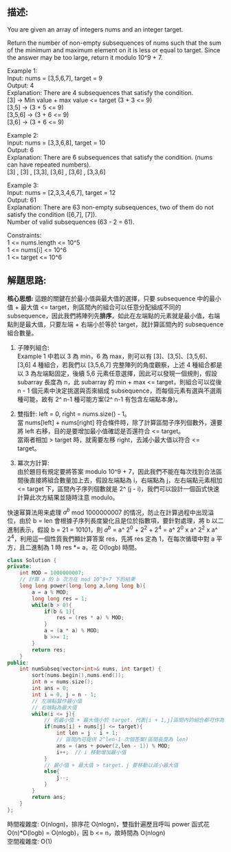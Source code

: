 ## 描述:
You are given an array of integers nums and an integer target.

Return the number of non-empty subsequences of nums such that the sum of the minimum and maximum element on it is less or equal to target. Since the answer may be too large, return it modulo 10^9 + 7.  

Example 1:  
Input: nums = [3,5,6,7], target = 9  
Output: 4  
Explanation: There are 4 subsequences that satisfy the condition.  
[3] -> Min value + max value <= target (3 + 3 <= 9)   
[3,5] -> (3 + 5 <= 9)  
[3,5,6] -> (3 + 6 <= 9)  
[3,6] -> (3 + 6 <= 9)  

Example 2:  
Input: nums = [3,3,6,8], target = 10  
Output: 6  
Explanation: There are 6 subsequences that satisfy the condition. (nums can have repeated numbers).  
[3] , [3] , [3,3], [3,6] , [3,6] , [3,3,6]   

Example 3:  
Input: nums = [2,3,3,4,6,7], target = 12  
Output: 61  
Explanation: There are 63 non-empty subsequences, two of them do not satisfy the condition ([6,7], [7]).  
Number of valid subsequences (63 - 2 = 61).  

Constraints:  
1 <= nums.length <= 10^5  
1 <= nums[i] <= 10^6  
1 <= target <= 10^6

## 解題思路:
**核心思想:**
這題的關鍵在於最小值與最大值的選擇，只要 subsequence 中的最小值 + 最大值 <= target，則區間內的組合可以任意分配組成不同的 subsequence，因此我們將陣列先**排序**，如此在左端點的元素就是最小值，右端點則是最大值，只要左端 + 右端小於等於 target，就計算區間內的 subsequence 組合數量。

1. 子陣列組合:  
Example 1 中若以 3 為 min，6 為 max，則可以有 [3]、[3,5]、[3,5,6]、[3,6] 4 種組合，若我們以 [3,5,6,7] 完整陣列的角度觀察，上述 4 種組合都是以 3 為左端點固定，後續 5,6 元素任意選擇，因此可以發現一個規則，假設 subarray 長度為 n，此 subarray 的 min + max <= target，則組合可以從後 n - 1 個元素中決定挑選與否來組成 subsequence，而每個元素有選與不選兩種可能，故有 2^ n-1 種可能方案(2^ n-1 有包含左端點本身)。  

2. 雙指針:
left = 0, right = nums.size() - 1。  
當 nums[left] + nums[right] 符合條件時，除了計算區間子序列個數外，還要將 left 右移，目的是要增加最小值確認是否還符合 <= target。  
當兩者相加 > target 時，就需要左移 right，去減小最大值以符合 <= target。  

3. 冪次方計算:  
由於題目有規定要將答案 modulo 10^9 + 7，因此我們不能在每次找到合法區間後直接將組合數量加上去，假設左端點為 i，右端點為 j，左右端點元素相加 <= target 下，區間內子序列個數就是 2^ (j - i)，我們可以設計一個函式快速計算此次方結果並隨時注意 modulo。  

快速幂算法用来處理 $a^b$ mod 1000000007 的情况，防止在計算過程中出现溢位，由於 b = len 會根據子序列長度變化且是位於指數項，要針對處理，將 b 以二進制表示，假設 b = 21 = 10101，則 $a^b$ = a^ $2^0$ + $2^2$ + $2^4$ = a^ $2^0$ x a^ $2^2$ x a^ $2^4$，利用這一個性質我們顯計算答案 res，先將 res 定為 1，在每次循環中對 a 平方，且二進制為 1 時 res *= a，花 O(logb) 時間。

```C++
class Solution {
private:
    int MOD = 1000000007;
    // 計算 a 的 b 次方在 mod 10^9+7 下的結果 
    long long power(long long a,long long b){
        a = a % MOD;
        long long res = 1;
        while(b > 0){
            if(b & 1){
                res = (res * a) % MOD;
            }
            a = (a * a) % MOD;
            b >>= 1;
        }
        return res;
    }
public:
    int numSubseq(vector<int>& nums, int target) {
        sort(nums.begin(),nums.end());
        int n = nums.size();
        int ans = 0;
        int i = 0, j = n - 1;
        // 左端點當作最小值
        // 右端點為最大值
        while(i <= j){
            // 若最小值 + 最大值小於 target，代表[i + 1,j]區間內的組合都可作為 subsequence
            if(nums[i] + nums[j] <= target){
                int len = j - i + 1;
                // 區間內可提供 2^len-1 次個答案(區間長度為 len)
                ans = (ans + power(2,len - 1)) % MOD;
                i++;  // i 移動增加最小值
            }
            // 最小值 + 最大值 > target，j 要移動以減小最大值
            else{
                j--;
            }
        }
        return ans;
    }
};
```
時間複雜度: O(nlogn)，排序花 O(nlogn)，雙指針遍歷且呼叫 power 函式花 O(n)*O(logb) = O(nlogb)，因 b <= n，故時間為 O(nlogn)  
空間複雜度: O(1)
